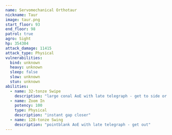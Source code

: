 ```yaml
---
name: Servomechanical Orthotaur
nickname: Taur
image: taur.png
start_floor: 93
end_floor: 98
patrol: true
agro: Sight
hp: 354304
attack_damage: 11415
attack_type: Physical
vulnerabilities:
  bind: unknown
  heavy: unknown
  sleep: false
  slow: unknown
  stun: unknown
abilities:
  - name: 32-tonze Swipe
    description: "large conal AoE with late telegraph - get to side or behind"
  - name: Zoom In
    potency: 100
    type: Physical
    description: "instant gap closer"
  - name: 128-tonze Swing
    description: "pointblank AoE with late telegraph - get out"
---
```

